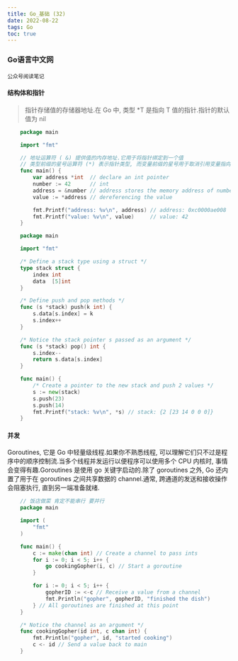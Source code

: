 ```yaml
---
title: Go_基础 (32)
date: 2022-08-22
tags: Go
toc: true
---
```


### Go语言中文网
    公众号阅读笔记

<!-- more -->

#### 结构体和指针
> 指针存储值的存储器地址.在 Go 中, 类型 *T 是指向 T 值的指针.指针的默认值为 nil

```go
    package main

    import "fmt"

    // 地址运算符 ( &) 提供值的内存地址.它用于将指针绑定到一个值
    // 类型前缀的星号运算符 (*) 表示指针类型, 而变量前缀的星号用于取消引用变量指向的值
    func main() {
        var address *int  // declare an int pointer
        number := 42      // int
        address = &number // address stores the memory address of number
        value := *address // dereferencing the value 

        fmt.Printf("address: %v\n", address) // address: 0xc0000ae008
        fmt.Printf("value: %v\n", value)     // value: 42
    }
```

```go
    package main

    import "fmt"

    /* Define a stack type using a struct */
    type stack struct {
        index int
        data  [5]int
    }

    /* Define push and pop methods */
    func (s *stack) push(k int) {
        s.data[s.index] = k
        s.index++
    }

    /* Notice the stack pointer s passed as an argument */
    func (s *stack) pop() int {
        s.index--
        return s.data[s.index]
    }

    func main() {
        /* Create a pointer to the new stack and push 2 values */
        s := new(stack)
        s.push(23)
        s.push(14)
        fmt.Printf("stack: %v\n", *s) // stack: {2 [23 14 0 0 0]}
    }
```

#### 并发

Goroutines, 它是 Go 中轻量级线程.如果你不熟悉线程, 可以理解它们只不过是程序中的顺序控制流.当多个线程并发运行以便程序可以使用多个 CPU 内核时, 事情会变得有趣.Goroutines 是使用 go 关键字启动的.除了 goroutines 之外, Go 还内置了用于在 goroutines 之间共享数据的 channel.通常, 跨通道的发送和接收操作会阻塞执行, 直到另一端准备就绪.

```go
    // 饭店做菜 肯定不能串行 要并行
    package main

    import (
        "fmt"
    )

    func main() {
        c := make(chan int) // Create a channel to pass ints
        for i := 0; i < 5; i++ {
            go cookingGopher(i, c) // Start a goroutine
        }

        for i := 0; i < 5; i++ {
            gopherID := <-c // Receive a value from a channel
            fmt.Println("gopher", gopherID, "finished the dish")
        } // All goroutines are finished at this point
    }

    /* Notice the channel as an argument */
    func cookingGopher(id int, c chan int) {
        fmt.Println("gopher", id, "started cooking")
        c <- id // Send a value back to main
    }
```

